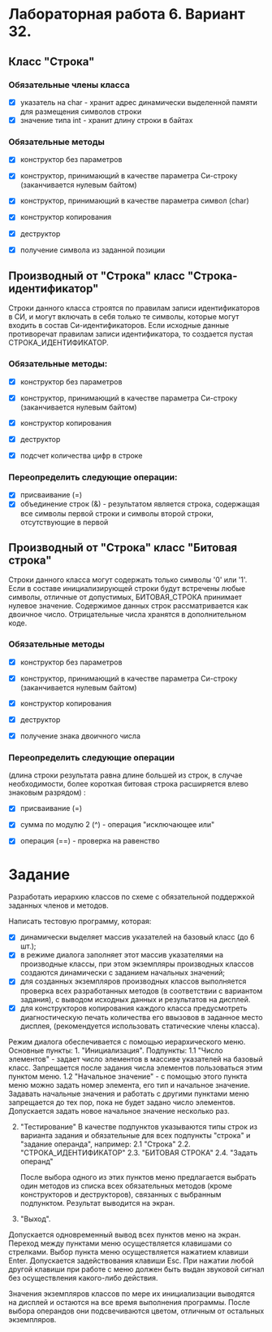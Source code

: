# Лабораторная работа 6. Вариант 32.

## Класс "Строка"
### Обязательные члены класса

* [x] указатель на char - хранит адрес динамически выделенной памяти для размещения символов строки
* [x] значение типа int - хранит длину строки в байтах

### Обязательные методы

* [x] конструктор без параметров
* [x] конструктор, принимающий в качестве параметра Си-строку (заканчивается нулевым байтом)
* [x] конструктор, принимающий в качестве параметра символ (char)
* [x] конструктор копирования
* [x] деструктор


* [x] получение символа из заданной позиции

## Производный от "Строка" класс "Строка-идентификатор"
Строки данного класса строятся по правилам записи идентификаторов
в СИ, и могут включать в себя только те символы, которые могут входить
в состав Си-идентификаторов. Если исходные данные противоречат правилам
записи идентификатора, то создается пустая СТРОКА_ИДЕНТИФИКАТОР.

### Обязательные методы:
* [x] конструктор без параметров
* [x] конструктор, принимающий в качестве параметра Си-строку (заканчивается нулевым байтом)
* [x] конструктор копирования
* [x] деструктор


* [x] подсчет количества  цифр в строке

### Переопределить следующие операции:
* [x] присваивание (=)
* [x] объединение строк  (&) - результатом является строка, 
      содержащая все символы первой строки и символы второй строки,
	  отсутствующие в первой

## Производный от "Строка" класс "Битовая строка"
Строки данного класса могут содержать только символы '0' или '1'. Если
в составе инициализирующей строки будут встречены любые символы, отличные
от допустимых, БИТОВАЯ_СТРОКА принимает нулевое значение.
Содержимое данных строк рассматривается как двоичное число.
Отрицательные числа хранятся в дополнительном коде.

### Обязательные методы
* [x] конструктор без параметров
* [x] конструктор, принимающий в качестве параметра Си-строку (заканчивается нулевым байтом)
* [x] конструктор копирования
* [x] деструктор


* [x] получение знака двоичного числа

### Переопределить следующие операции 
(длина строки результата
равна длине большей из строк, в случае необходимости, более
короткая битовая строка расширяется влево знаковым разрядом) :

* [x] присваивание (=)
* [x] сумма по модулю 2 (^) - операция "исключающее или"
* [x] операция    (==) - проверка на равенство


# Задание

Разработать иерархию классов по схеме с обязательной поддержкой  заданных членов и методов.

Написать тестовую программу, которая:
* [x] динамически выделяет массив указателей на базовый класс (до 6 шт.);
* [x] в режиме диалога заполняет этот массив указателями на производные классы,
при этом экземпляры производных классов создаются динамически с заданием
начальных значений;
* [x] для созданных экземпляров производных классов выполняется
проверка всех разработанных методов (в соответствии с вариантом задания),
с выводом исходных данных и результатов на дисплей.
* [x] для конструкторов копирования каждого класса предусмотреть
диагностическую печать количества его ввызовов в заданное место дисплея,
(рекомендуется использовать статические члены класса).

Режим диалога обеспечивается с помощью иерархического меню.
 Основные пункты:
    1. "Инициализация".
     Подпункты:
       1.1 "Число элементов" - задает число элементов в массиве указателей
	    на базовый класс.
	    Запрещается после задания числа элементов пользоваться этим
	    пунктом меню.
       1.2  "Начальное значение" - с помощью этого пункта меню можно
	    задать номер элемента, его тип и начальное значение.
     Задавать начальные значения и работать с другими пунктами меню
     запрещается до тех пор, пока не будет задано число элементов.
     Допускается задать новое начальное значение несколько раз.

   2. "Тестирование"
      В качестве подпунктов указываются типы строк из варианта задания и
      обязательные для всех подпункты "строка" и "задание операнда",
      например:
       2.1 "Строка"
       2.2. "СТРОКА_ИДЕНТИФИКАТОР"
       2.3. "БИТОВАЯ СТРОКА"
       2.4. "Задать операнд"

       После выбора одного из этих пунктов меню предлагается выбрать один
       методов из списка всех обязательных методов (кроме конструкторов
       и деструкторов), связанных с выбранным подпунктом.
       Результат выводится на экран.
  3. "Выход".

 Допускается одновременный вывод всех пунктов меню на экран.
 Переход между пунктами меню осуществляется клавишами со стрелками.
 Выбор пункта меню осуществляется нажатием клавиши Enter.
 Допускается задействования клавиши Esc.
 При нажатии любой другой клавиши при работе с меню должен быть выдан
 звуковой сигнал без осуществления какого-либо действия.

 Значения экземпляров классов по мере их инициализации выводятся на
 дисплей и остаются на все время выполнения программы.
 После выбора операндов они подсвечиваются
 цветом, отличным от остальных экземпляров.

